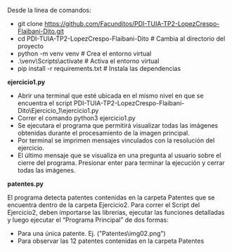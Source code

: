 Desde la línea de comandos:

* git clone https://github.com/Facunditos/PDI-TUIA-TP2-LopezCrespo-Flaibani-Dito.git
* cd PDI-TUIA-TP2-LopezCrespo-Flaibani-Dito           # Cambia al directorio del proyecto
* python -m venv venv             # Crea el entorno virtual
* .\venv\Scripts\activate         # Activa el entorno virtual
* pip install -r requirements.txt # Instala las dependencias


**ejercicio1.py**

- Abrir una terminal que esté ubicada en el mismo nivel en que se encuentra el script PDI-TUIA-TP2-LopezCrespo-Flaibani-Dito\Ejercicio_1\ejercicio1.py
- Correr el comando python3 ejercicio1.py
- Se ejecutara el programa que permitirá visualizar todas las imágenes obtenidas durante el procesamiento de la imagen principal. 
- Por terminal se imprimen mensajes vinculados con la resolución del ejercicio. 
- El último mensaje que se visualiza en una pregunta al usuario sobre el cierre del programa. Presionar enter para terminar la ejecución y cerrar todas las imágenes. 


**patentes.py**

El programa detecta patentes contenidas en la carpeta Patentes que se encuentra dentro de la carpeta Ejercicio2.
Para correr el Script del Ejercicio2, deben importarse las librerías, ejecutar las funciones detalladas y luego ejecutar el “Programa Principal” de dos formas:
- Para una única patente. Ej. ("Patentes\img02.png")
- Para observar las 12 patentes contenidas en la carpeta Patentes



